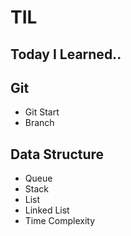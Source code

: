 # TIL
Today I Learned..
---
## Git
* Git Start
* Branch

## Data Structure
* Queue
* Stack
* List
* Linked List
* Time Complexity
